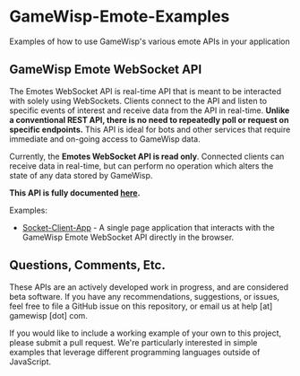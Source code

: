 # GameWisp-Emote-Examples
Examples of how to use GameWisp's various emote APIs in your application

## GameWisp Emote WebSocket API
The Emotes WebSocket API is real-time API that is meant to be interacted with solely using WebSockets. Clients connect to the API and listen to specific events of interest and receive data from the API in real-time. **Unlike a conventional REST API, there is no need to repeatedly poll or request on specific endpoints.** This API is ideal for bots and other services that require immediate and on-going access to GameWisp data.

Currently, the **Emotes WebSocket API is read only**. Connected clients can receive data in real-time, but can perform no operation which alters the state of any data stored by GameWisp.

**This API is fully documented [here](https://gamewisp.readme.io/docs/getting-started).**

Examples:
  * [Socket-Client-App](https://github.com/GameWisp/GameWisp-Emote-Examples/tree/master/examples/Socket-Client-App/index.html) - A single page application that interacts with the GameWisp Emote WebSocket API directly in the browser.

## Questions, Comments, Etc.

These APIs are an actively developed work in progress, and are considered beta software. If you have any recommendations, suggestions, or issues, feel free to file a GitHub issue on this repository, or email us at help [at] gamewisp [dot] com.

If you would like to include a working example of your own to this project, please submit a pull request. We're particularly interested in simple examples that leverage different programming languages outside of JavaScript.